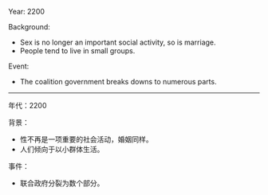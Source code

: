 Year: 2200

Background:
* Sex is no longer an important social activity, so is marriage.
* People tend to live in small groups.

Event:
* The coalition government breaks downs to numerous parts.

***

年代：2200

背景：
* 性不再是一项重要的社会活动，婚姻同样。
* 人们倾向于以小群体生活。

事件：
* 联合政府分裂为数个部分。
